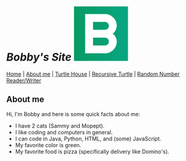 # _Bobby's Site_ ![Icon](PageIcon.png)

[Home](README.md) | [About me](About.md) | [Turtle House](House.md) | [Recursive Turtle](Recursive.md) | [Random Number Reader/Writer](Numbers.md)

## About me

Hi, I'm Bobby and here is some quick facts about me:

* I have 2 cats (Sammy and Mopept).
* I like coding and computers in general.
* I can code in Java, Python, HTML, and (some) JavaScript.
* My favorite color is green.
* My favorite food is pizza (specifically delivery like Domino's).
